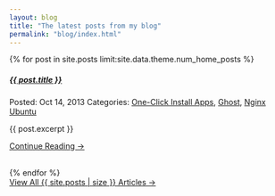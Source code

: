 ```yaml
---
layout: blog
title: "The latest posts from my blog"
permalink: "blog/index.html"
---
```


{% for post in site.posts limit:site.data.theme.num_home_posts %}
<article class="h-entry">
  <h5 class="post-title-home">
    <a href="{{ post.url | prepend:site.base-url }}">{{ post.title }}</a>
  </h5>
  <p class="meta-section tags">
      Posted:
      <time class="dt-published" datetime="2013-06-13 12:00:00"><span class="tutorial-date">Oct 14, 2013</span></time>
       <span class="hashtag-icon"> Categories: </span> <a class="" href="/community/tags/one-click-install-apps?type=tutorials">One-Click Install Apps</a>, <a class="" href="/community/tags/ghost?type=tutorials">Ghost</a>, <a class="" href="/community/tags/nginx?type=tutorials">Nginx</a> <a class="" href="/community/tags/ubuntu?type=tutorials">Ubuntu</a></span>
    </p>
  <div class="p-summary">
    {{ post.excerpt }}
  </div>
    <p><a href="{{ post.url | prepend:site.baseurl }}">Continue Reading &rarr;</a></p>
  </article>
<div class="section-spacer"></div>
<br />
{% endfor %}
<div class="home-read-more">
  <a href="{{ "/archive" | prepend:site.baseurl }}" class="btn btn-primary btn-block btn-lg">View All {{ site.posts | size }} Articles →</a>
</div>
